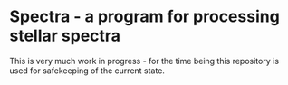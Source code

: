 # Spectra - a program for processing stellar spectra

This is very much work in progress - for the time being this repository
is used for safekeeping of the current state.
